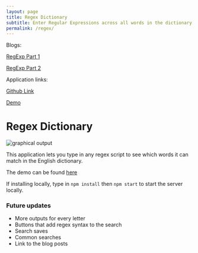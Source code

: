```yaml
---
layout: page
title: Regex Dictionary
subtitle: Enter Regular Expressions across all words in the dictionary
permalink: /regex/
---
```


Blogs:

[RegExp Part 1](https://mikemerin.github.io/RegExp-1/)

[RegExp Part 2](https://mikemerin.github.io/RegExp-2/)

Application links:

[Github Link](https://github.com/mikemerin/RegexDictionary)

[Demo](https://regexdictionary.herokuapp.com/)

# Regex Dictionary

![graphical output](https://imgur.com/AZKTrX9.png)

This application lets you type in any regex script to see which words it can match in the English dictionary.


The demo can be found [here](https://regexdictionary.herokuapp.com/)


If installing locally, type in `npm install` then `npm start` to start the server locally.

### Future updates
- More outputs for every letter
- Buttons that add regex syntax to the search
- Search saves
- Common searches
- Link to the blog posts
